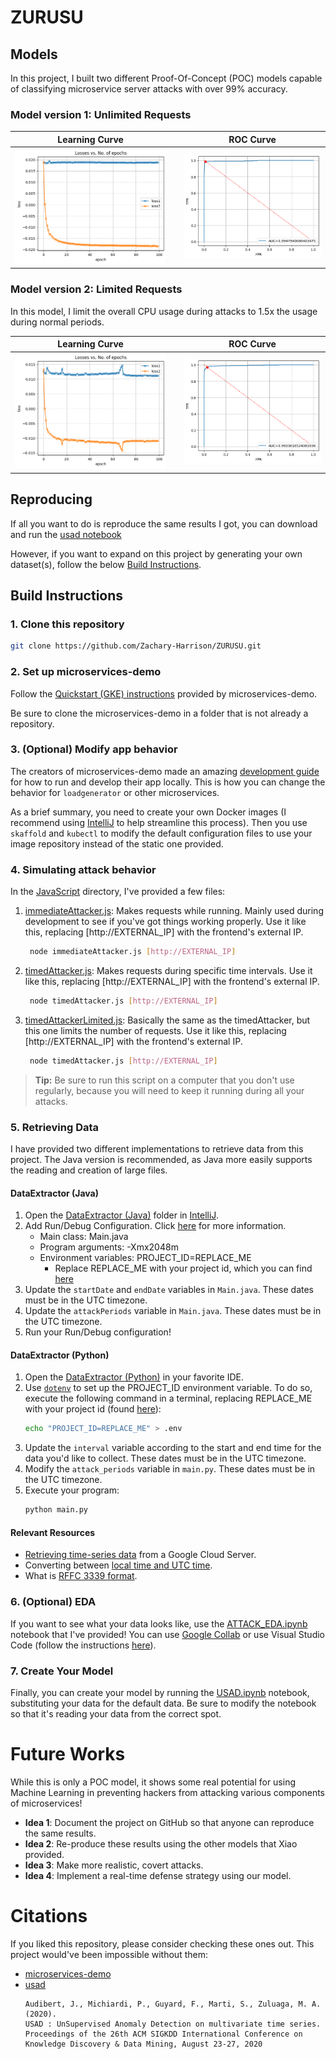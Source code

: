 # ZURUSU

## Models

In this project, I built two different Proof-Of-Concept (POC) models capable of classifying microservice server attacks with over 99% accuracy.

### Model version 1: Unlimited Requests

|                                    Learning Curve                                    |     |                      ROC Curve                       |
| :----------------------------------------------------------------------------------: | :-: | :--------------------------------------------------: |
|                  ![LearningCurve_1.png](images/LearningCurve_1.png)                  |     |            ![ROC_1.png](images/ROC_1.png)            |


### Model version 2: Limited Requests

In this model, I limit the overall CPU usage during attacks to 1.5x the usage during normal periods.

|                                    Learning Curve                                    |     |                      ROC Curve                       |
| :----------------------------------------------------------------------------------: | :-: | :--------------------------------------------------: |
|                  ![LearningCurve_1.png](images/LearningCurve_2.png)                  |     |            ![ROC_1.png](images/ROC_2.png)            |


## Reproducing

If all you want to do is reproduce the same results I got, you can download and run the [usad notebook](USAD.ipynb)

However, if you want to expand on this project by generating your own dataset(s), follow the below [Build Instructions](#build-instructions).

## Build Instructions

### 1. Clone this repository

```bash
git clone https://github.com/Zachary-Harrison/ZURUSU.git
```

### 2. Set up microservices-demo

Follow the [Quickstart (GKE) instructions](https://github.com/GoogleCloudPlatform/microservices-demo/tree/main#quickstart-gke) provided by microservices-demo. 

Be sure to clone the microservices-demo in a folder that is not already a repository. 

### 3. (Optional) Modify app behavior

The creators of microservices-demo made an amazing [development guide](https://github.com/GoogleCloudPlatform/microservices-demo/blob/main/docs/development-guide.md) for how to run and develop their app locally. This is how you can change the behavior for `loadgenerator` or other microservices.

As a brief summary, you need to create your own Docker images (I recommend using [IntelliJ](https://www.jetbrains.com/idea/download/?section=windows) to help streamline this process). Then you use `skaffold` and `kubectl` to modify the default configuration files to use your image repository instead of the static one provided.

### 4. Simulating attack behavior

In the [JavaScript](JavaScript/) directory, I've provided a few files:
1. [immediateAttacker.js](JavaScript/immediateAttacker.js): Makes requests while running. Mainly used during development to see if you've got things working properly. Use it like this, replacing [http://EXTERNAL_IP] with the frontend's external IP.
   ```bash
    node immediateAttacker.js [http://EXTERNAL_IP]
   ```
2. [timedAttacker.js](JavaScript/timedAttacker.js): Makes requests during specific time intervals. Use it like this, replacing [http://EXTERNAL_IP] with the frontend's external IP.
   ```bash
    node timedAttacker.js [http://EXTERNAL_IP]
   ```
2. [timedAttackerLimited.js](JavaScript/timedAttacker.js): Basically the same as the timedAttacker, but this one limits the number of requests. Use it like this, replacing [http://EXTERNAL_IP] with the frontend's external IP.
   ```bash
    node timedAttacker.js [http://EXTERNAL_IP]
   ```
> **Tip:** Be sure to run this script on a computer that you don't use regularly, because you will need to keep it running during all your attacks.

### 5. Retrieving Data

I have provided two different implementations to retrieve data from this project. The Java version is recommended, as Java more easily supports the reading and creation of large files. 

#### DataExtractor (Java)

1. Open the [DataExtractor (Java)](DataExtractors/Java-DataExtractor/) folder in [IntelliJ](https://www.jetbrains.com/idea/download/?section=windows).
2. Add Run/Debug Configuration. Click [here](https://www.jetbrains.com/help/idea/run-debug-configuration.html) for more information.
   - Main class: Main.java
   - Program arguments: -Xmx2048m 
   - Environment variables: PROJECT_ID=REPLACE_ME
     - Replace REPLACE_ME with your project id, which you can find [here](https://console.developers.google.com/)
3. Update the `startDate` and `endDate` variables in `Main.java`. These dates must be in the UTC timezone. 
4. Update the `attackPeriods` variable in `Main.java`. These dates must be in the UTC timezone.
5. Run your Run/Debug configuration!


#### DataExtractor (Python)

1. Open the [DataExtractor (Python)](DataExtractors/Python-DataExtractor/) in your favorite IDE. 
2. Use [`dotenv`](https://pypi.org/project/python-dotenv/) to set up the PROJECT_ID environment variable. To do so, execute the following command in a terminal, replacing REPLACE_ME with your project id (found [here](https://console.developers.google.com/)):
   ```bash
   echo "PROJECT_ID=REPLACE_ME" > .env
   ```
3. Update the `interval` variable according to the start and end time for the data you'd like to collect. These dates must be in the UTC timezone. 
4. Modify the `attack_periods` variable in `main.py`. These dates must be in the UTC timezone. 
5. Execute your program:
   ```bash
   python main.py
   ```

#### Relevant Resources

- [Retrieving time-series data](https://cloud.google.com/monitoring/custom-metrics/reading-metrics) from a Google Cloud Server.
- Converting between [local time and UTC time](https://www.worldtimebuddy.com/).
- What is [RFFC 3339 format](https://www.rfc-editor.org/rfc/rfc3339#:~:text=Abstract%20This%20document%20defines%20a,times%20using%20the%20Gregorian%20calendar.).

### 6. (Optional) EDA

If you want to see what your data looks like, use the [ATTACK_EDA.ipynb](ATTACK_EDA.ipynb) notebook that I've provided! You can use [Google Collab](https://colab.google/) or use Visual Studio Code (follow the instructions [here](https://code.visualstudio.com/docs/datascience/jupyter-notebooks)).

### 7. Create Your Model

Finally, you can create your model by running the [USAD.ipynb](USAD.ipynb) notebook, substituting your data for the default data. Be sure to modify the notebook so that it's reading your data from the correct spot.


# Future Works

While this is only a POC model, it shows some real potential for using Machine Learning in preventing hackers from attacking various components of microservices! 
- **Idea 1**: Document the project on GitHub so that anyone can reproduce the same results.
- **Idea 2**: Re-produce these results using the other models that Xiao provided.
- **Idea 3**: Make more realistic, covert attacks.
- **Idea 4**: Implement a real-time defense strategy using our model.

# Citations

If you liked this repository, please consider checking these ones out. This project would've been impossible without them:
- [microservices-demo](https://github.com/GoogleCloudPlatform/microservices-demo/tree/main)
- [usad](https://github.com/manigalati/usad)
    ```
    Audibert, J., Michiardi, P., Guyard, F., Marti, S., Zuluaga, M. A. (2020).
    USAD : UnSupervised Anomaly Detection on multivariate time series.
    Proceedings of the 26th ACM SIGKDD International Conference on Knowledge Discovery & Data Mining, August 23-27, 2020
    ```

